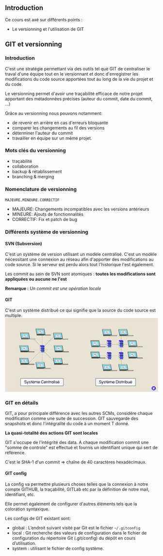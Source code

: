 ## Introduction
Ce cours est axé sur différents points :
- Le versionning et l'utilisation de GIT


## GIT et versionning
### Introduction
C'est une stratégie permettant via des outils tel que GIT de centraliser le traval d'une équipe tout en le versionnant et donc d'enregistrer les modifications du code source apportées tout au long de la vie du projet et du code. 

Le versionning permet d'avoir une traçabilité efficace de notre projet apportant des métadonnées précises (auteur du commit, date du commit, ...)

Grâce au versionning nous pouvons notamment: 
- de revenir en arrière en cas d'erreurs bloquante
- comparer les changements au fil des versions
- déterminer l'auteur du commit
- travailler en équipe sur un même projet.

### Mots clés du versionning
- traçabilité
- collaboration
- backup & rétablissement
- branching & merging

### Nomenclature de versionning
`MAJEURE.MINEURE.CORRECTIF`

- MAJEURE: Changements incompatibles avec les versions antérieurs
- MINEURE: Ajouts de fonctionnalités
- CORRECTIF: Fix et patch de bug 

### Différents système de versionning
#### SVN (Subversion)
C'est un système de version utilisant un modèle centralisé.
C'est un modèle nécessitant une connexion au réseau afin d'apporter des modifications au code source. 
Si le serveur est perdu alors tout l'historique l'est également. 

Les commit au sein de SVN sont atomiques :
**toutes les modifications sont appliquées ou aucune ne l'est**

**Remarque :** *Un commit est une opération locale*

#### GIT 
C'est un système distribué ce qui signifie que la source du code source est multiple.
![système centralisé vs décentralisé](images/image-1.png)

### GIT en détails
GIT, a pour principale différence avec les autres SCMs, considère chaque modification comme une suite de succession.
GIT sauvegarde des snapshots et donc l'intégralité du code à un moment T donné. 

**La quasi-totalité des actions GIT sont locales**

GIT s'occupe de l'intégrité des data. A chaque modification commit une "somme de controle" est effectué et fournis un identifiant unique qui sert de référence. 

C'est le SHA-1 d'un commit => chaîne de 40 caractères hexadécimaux.


#### GIT config
La config va permettre plusieurs choses telles que la connexion à notre compte GITHUB, la traçabilité, GITLab etc par la définition de notre mail, identifiant, etc. 

Elle permet également de configurer d'autres éléments tels que la coloration syntaxique. 

Les configs de GIT existant sont: 
- global : L’endroit suivant visité par Git est le fichier `~/.gitconfig`
- local : Git recherche des valeurs de configuration dans le fichier de configuration du répertoire Git (.git/config) du dépôt en cours d’utilisation.
- system : utilisant le fichier de config système.